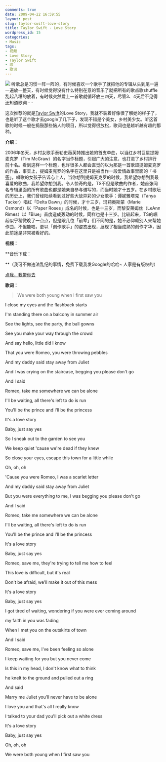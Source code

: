 ```yaml
---
comments: true
date: 2009-04-22 16:59:55
layout: post
slug: taylor-swift-love-story
title: Taylor Swift - Love Story
wordpress_id: 15
categories:
- Music
tags:
- 视频
- Love Story
- Taylor Swift
- 歌
- 歌词
---
```


![](/upload/taylor-swift.jpg) 听歌总是习惯一阵一阵的，有时候喜欢一个歌手了就把他的专辑从头到尾一遍一遍放一整天，有时候觉得没有什么特别在意的音乐了就把所有的歌点歌shuffle乱起八糟的放着，有时候突然爱上一首歌就循环放三四天，尽管3、4天后不见得还知道歌词 - -




这次推荐的就是[Taylor Swift](http://taylorswift.com/)的Love Story，我就不装着好像很了解她的样子了，也是听了这个歌才去google了几下子，发现不错是个美女，乡村美少女。听这首歌的时候一般在捣鼓那些恼人的项目，所以觉得很放松，歌词也是越听越有趣的那种。




**介绍：**




2006年冬天，乡村女歌手泰勒史薇芙特推出她的首支单曲，以当红乡村巨星提姆麦克罗（Tim McGraw）的名字当作标题，引起广大的注意，也打进了乡村排行前十名。看到这样一个标题，也许很多人都会直觉的以为那是一首歌颂提姆麦克罗的作品，事实上，提姆麦克罗的名字在这里只是被当作一段爱情故事里面的「书签」，唱歌的女孩子告诉心上人，当你想到提姆麦克罗的时候，我希望你想到我最喜爱的歌曲，我希望你想到我。令人惊奇的是，TS不但是歌曲的作者，她首张同名专辑里面的所有歌曲也都是她亲自参与谱写的，而当时她才十五岁。在乡村歌坛的历史上，我们曾经陆续看到过好些大放异彩的少女歌手：谭妮雅塔克（Tanya Tucker）唱红「Delta Dawn」的时候，才十三岁，玛莉奥斯蒙（Marie Osmond）以「Paper Roses」成名的时候，也是十三岁，而黎安莱姆丝（LeAnn Rimes）以「Blue」首度造成轰动的时候，同样也是十三岁。比较起来，TS的崛起似乎稍微晚了一点点，但是跟几位「前辈」们不同的是，她不必仰赖别人来帮她作曲，不但能唱，更以「创作歌手」的姿态出现，展现了相当成熟的创作才华，因此前途是非常被看好的。




**视频：**








**音乐下载：  

**（我可不做违法乱纪的事情，免费下载我发Google的哈哈~ 人家是有版权的）




[点我，我带你去](http://www.google.cn/music/artist?id=Ac097678888daa741)




**歌词：**




> 

> 
> We were both young when I first saw you   

I close my eyes and the flashback starts   

I'm standing there on a balcony in summer air   

See the lights, see the party, the ball gowns   

See you make your way through the crowd   

And say hello, little did I know   

  

That you were Romeo, you were throwing pebbles   

And my daddy said stay away from Juliet   

And I was crying on the staircase, begging you please don't go   

  

And I said   

Romeo, take me somewhere we can be alone   

I'll be waiting, all there's left to do is run   

You'll be the prince and I'll be the princess   

It's a love story   

Baby, just say yes   

  

So I sneak out to the garden to see you   

We keep quiet 'cause we're dead if they knew   

So close your eyes, escape this town for a little while   

Oh, oh, oh   

'Cause you were Romeo, I was a scarlet letter   

And my daddy said stay away from Juliet   

But you were everything to me, I was begging you please don't go   

  

And I said   

Romeo, take me somewhere we can be alone   

I'll be waiting, all there's left to do is run   

You'll be the prince and I'll be the princess   

It's a love story   

Baby, just say yes   

Romeo, save me, they're trying to tell me how to feel   

This love is difficult, but it's real   

Don't be afraid, we'll make it out of this mess   

It's a love story   

Baby, just say yes   

  

I got tired of waiting, wondering if you were ever coming around   

my faith in you was fading   

When I met you on the outskirts of town   

And I said   

Romeo, save me, I've been feeling so alone   

I keep waiting for you but you never come   

Is this in my head, I don't know what to think   

he knelt to the ground and pulled out a ring   

And said   

Marry me Juliet you'll never have to be alone   

I love you and that's all I really know   

I talked to your dad you'll pick out a white dress   

It's a love story   

Baby, just say yes   

  

Oh, oh, oh   

We were both young when I first saw you
> 
> 




